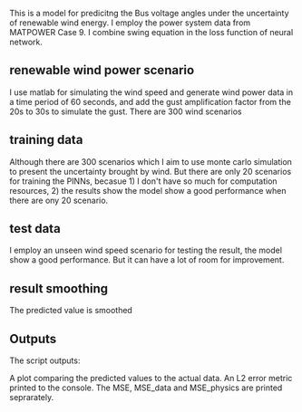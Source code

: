 This is a model for predicitng the Bus voltage angles under the uncertainty of renewable wind energy. I employ the power system data from MATPOWER Case 9. I combine swing equation in the loss function of neural network. 

## renewable wind power scenario
I use matlab for simulating the wind speed and generate wind power data in a time period of 60 seconds, and add the gust amplification factor from the 20s to 30s to simulate the gust. There are 300 wind scenarios

## training data
Although there are 300 scenarios which I aim to use monte carlo simulation to present the uncertainty brought by wind. But there are only 20 scenarios for training the PINNs, becasue 1) I don't have so much for computation resources, 2) the results show the model show a good performance when there are ony 20 scenario. 

## test data
I employ an unseen wind speed scenario for testing the result, the model show a good performance. But it can have a lot of room for improvement.

## result smoothing 
The predicted value is smoothed 

## Outputs
The script outputs:

A plot comparing the predicted values to the actual data.
An L2 error metric printed to the console.
The MSE, MSE_data and MSE_physics are printed seprarately.
